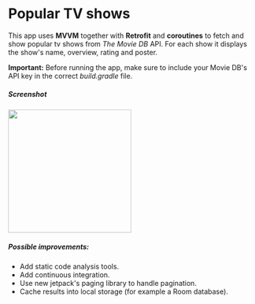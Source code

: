# Popular TV shows

This app uses **MVVM** together with **Retrofit** and **coroutines** to fetch and show popular tv shows from *The Movie DB* API.
For each show it displays the show's name, overview, rating and poster.

**Important:** Before running the app, make sure to include your Movie DB's API key in the correct *build.gradle* file.

##### Screenshot
<img src="https://user-images.githubusercontent.com/8038503/59320256-14066780-8ca4-11e9-8233-a0e612eb0cd3.png" width=250/>

##### Possible improvements:
- Add static code analysis tools.
- Add continuous integration.
- Use new jetpack's paging library to handle pagination.
- Cache results into local storage (for example a Room database).
